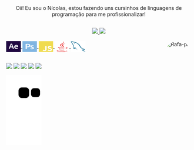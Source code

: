 <div align="center">
  Oii! Eu sou o Nícolas, estou fazendo uns cursinhos de linguagens de programação para me profissionalizar!
</div>

##

<div align="center">
  <a href="https://github.com/ncskkj">
  <img height="180em" src="https://github-readme-stats.vercel.app/api?username=ncskkj&show_icons=true&theme=dracula&include_all_commits=true&count_private=true"/>
  <img height="180em" src="https://github-readme-stats.vercel.app/api/top-langs/?username=ncskkj&layout=compact&langs_count=7&theme=dracula"/>
</div>
  
  <div style="display: inline_block"><br>
  <img align="center" alt="Ncs-Ae" height="30" width="40" src="https://raw.githubusercontent.com/devicons/devicon/master/icons/aftereffects/aftereffects-plain.svg">
  <img align="center" alt="Ncs-Ps" height="30" width="40" src="https://raw.githubusercontent.com/devicons/devicon/master/icons/photoshop/photoshop-plain.svg">
  <img align="center" alt="Rafa-JavaS" height="30" width="40" src="https://raw.githubusercontent.com/devicons/devicon/master/icons/javascript/javascript-plain.svg">
  <img align="center" alt="Rafa-Java" height="30" width="40" src="https://raw.githubusercontent.com/devicons/devicon/master/icons/java/java-plain.svg">
  <img align="center" alt="Rafa-MySQL" height="30" width="40" src="https://raw.githubusercontent.com/devicons/devicon/master/icons/mysql/mysql-plain.svg">
  <img align="right" alt="Rafa-pic" height="150" style="border-radius:50px;" src="https://i.imgur.com/FEyOJRJ.gif?width=676&height=676">
</div>
  
  ##
  
<div> 
  <a href="https://www.youtube.com/channel/UC6XEvg5-DLKgftxjw4KG9Pg" target="_blank"><img src="https://img.shields.io/badge/YouTube-FF0000?style=for-the-badge&logo=youtube&logoColor=white" target="_blank"></a>
  <a href="https://instagram.com/ncskkj" target="_blank"><img src="https://img.shields.io/badge/-Instagram-%23E4405F?style=for-the-badge&logo=instagram&logoColor=white" target="_blank"></a>
 	<a href="https://www.twitch.tv/ncs77" target="_blank"><img src="https://img.shields.io/badge/Twitch-9146FF?style=for-the-badge&logo=twitch&logoColor=white" target="_blank"></a>
 <a href="https://discord.gg/fgSU7KDGgv" target="_blank"><img src="https://img.shields.io/badge/Discord-7289DA?style=for-the-badge&logo=discord&logoColor=white" target="_blank"></a> 
  <a href = "mailto:offdyron@gmail.com"><img src="https://img.shields.io/badge/-Gmail-%23333?style=for-the-badge&logo=gmail&logoColor=white" target="_blank"></a>
 
  ![Snake animation](https://github.com/ncskkj/ncskkj/blob/output/github-contribution-grid-snake.svg)
 
</div>
